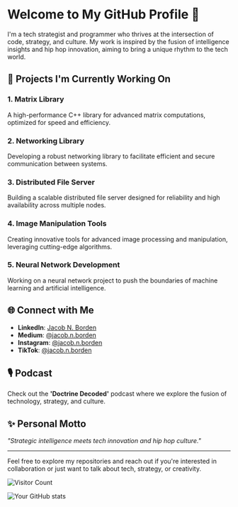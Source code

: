 # Welcome to My GitHub Profile 👋

I'm a tech strategist and programmer who thrives at the intersection of code, strategy, and culture. My work is inspired by the fusion of intelligence insights and hip hop innovation, aiming to bring a unique rhythm to the tech world.

## 🔭 Projects I'm Currently Working On

### 1. Matrix Library
A high-performance C++ library for advanced matrix computations, optimized for speed and efficiency.

### 2. Networking Library
Developing a robust networking library to facilitate efficient and secure communication between systems.

### 3. Distributed File Server
Building a scalable distributed file server designed for reliability and high availability across multiple nodes.

### 4. Image Manipulation Tools
Creating innovative tools for advanced image processing and manipulation, leveraging cutting-edge algorithms.

### 5. Neural Network Development
Working on a neural network project to push the boundaries of machine learning and artificial intelligence.

## 🌐 Connect with Me

- **LinkedIn**: [Jacob N. Borden](https://www.linkedin.com/in/jacobnborden) <!-- Replace '#' with your actual LinkedIn URL -->
- **Medium**: [@jacob.n.borden](https://medium.com/@jacob.n.borden)
- **Instagram**: [@jacob.n.borden](https://instagram.com/jacob.n.borden)
- **TikTok**: [@jacob.n.borden](http://tiktok.com/@jacob.n.borden)

## 🎙️ Podcast

Check out the **'Doctrine Decoded'** podcast where we explore the fusion of technology, strategy, and culture.

## ✨ Personal Motto

*"Strategic intelligence meets tech innovation and hip hop culture."*

---

Feel free to explore my repositories and reach out if you're interested in collaboration or just want to talk about tech, strategy, or creativity.

<!-- Optional: Add a visitor count badge -->
![Visitor Count](https://profile-counter.glitch.me/{JacobBorden}/count.svg)

<!-- Optional: Add GitHub stats card -->
![Your GitHub stats](https://github-readme-stats.vercel.app/api?username=JacobBorden&show_icons=true&hide_border=true)

<!-- Replace 'YourUsername' with your actual GitHub username -->
